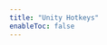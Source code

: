 ```yaml
---
title: "Unity Hotkeys"
enableToc: false
---
```

<style>code { color: #FFFFFF; background: #242C37; }
table { margin-left: auto; margin-right: auto; }
</style>